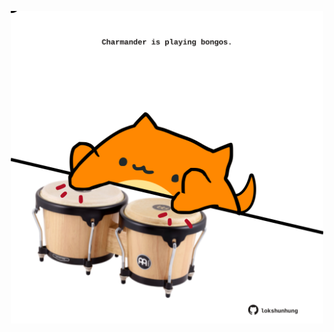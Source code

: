 <!-- built at 06/02/2022, 12:00:57 UTC -->
<p align="center">
  <img width="500" height="500" src="./ReadmeImage.svg">
</p>

